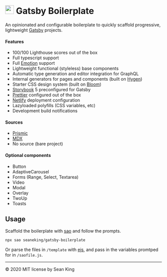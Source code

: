 <h1><img src="https://www.gatsbyjs.org/Gatsby-Monogram.svg" height="28" /> Gatsby Boilerplate</h1>

An opinionated and configurable boilerplate to quickly scaffold progressive, lightweight [Gatsby](https://gatsbyjs.org) projects.


#### Features

- 100/100 Lighthouse scores out of the box
- Full typescript support
- Full [Emotion](https://emotion.sh) support
- Lightweight functional (styleless) base components
- Automatic type generation and editor integration for GraphQL
- Internal generators for pages and components (built on [Hygen](https://hygen.io))
- Starter CSS design system (built on [Bloom](https://bloom.style))
- [Storybook](https://storybook.js.org/) 5 preconfigured for Gatsby
- [Prettier](https://prettier.io) configured out of the box
- [Netlify](https://netlify.com) deployment configuration
- Lazyloaded polyfills (CSS variables, etc)
- Development build notifications

#### Sources

- [Prismic](https://prismic.io)
- [MDX](https://mdxjs.com/)
- No source (bare project)

#### Optional components

- Button
- AdaptiveCarousel
- Forms (Range, Select, Textarea)
- Video
- Modal
- Overlay
- TwoUp
- Toasts

## Usage

Scaffold the boilerplate with [sao](https://saojs.org/) and follow the prompts.

```sh
npx sao seaneking/gatsby-boilerplate
```

Or parse the files in `/template` with [ejs](https://ejs.co/), and pass in the variables promtped for in `/saofile.js`.

---

&copy; 2020 MIT license by Sean King

